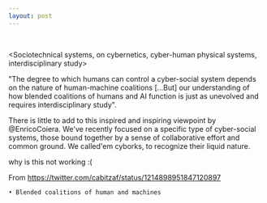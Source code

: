 ```yaml
---
layout: post
---
```


<br>

 
<Sociotechnical systems, on cybernetics, cyber-human physical systems, interdisciplinary study>


"The degree to which humans can control a cyber-social system depends on the nature of human-machine coalitions [...But] our understanding of how blended coalitions of humans and AI function is just as unevolved and requires interdisciplinary study".

There is little to add to this inspired and inspiring viewpoint by @EnricoCoiera. We've recently focused on a specific type of cyber-social systems, those bound together by a sense of collaborative effort and common ground. We called'em cyborks, to recognize their liquid nature.

why is this not working :(


From <https://twitter.com/cabitzaf/status/1214898951847120897> 

	• Blended coalitions of human and machines
